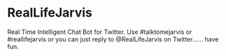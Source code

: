 # RealLifeJarvis
Real Time Intelligent Chat Bot for Twitter. Use #talktomejarvis or #reallifejarvis or you can just reply to @RealLifeJarvis on Twitter...... have fun.

